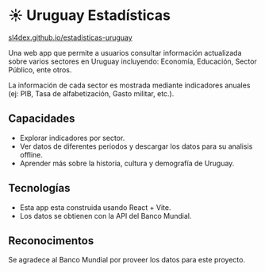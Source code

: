 # ☀ Uruguay Estadísticas

[sl4dex.github.io/estadisticas-uruguay](https://sl4dex.github.io/estadisticas-uruguay)

Una web app que permite a usuarios consultar información actualizada sobre varios sectores en Uruguay incluyendo: Economía, Educación, Sector Público, ente otros.

La información de cada sector es mostrada mediante indicadores anuales (ej: PIB, Tasa de alfabetización, Gasto militar, etc.).

## Capacidades
- Explorar indicadores por sector.
- Ver datos de diferentes periodos y descargar los datos para su analisis offline.
- Aprender más sobre la historia, cultura y demografía de Uruguay.

## Tecnologías
- Esta app esta construida usando React + Vite.
- Los datos se obtienen con la API del Banco Mundial.

## Reconocimentos
Se agradece al Banco Mundial por proveer los datos para este proyecto.
